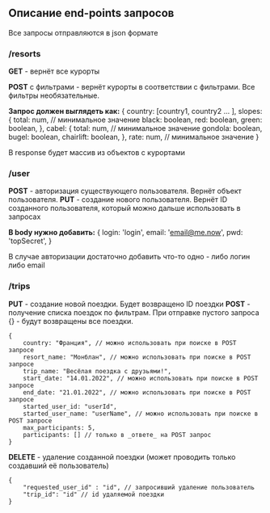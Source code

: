 ## Описание end-points запросов

Все запросы отправляются в json формате

### /resorts

**GET** - вернёт все курорты

**POST** с фильтрами - вернёт курорты в соответствии с фильтрами. Все фильтры необязательные.

**Запрос должен выглядеть как:** 
    {
        country: [country1, country2 ... ],
        slopes: { 
            total: num, // минимальное значение
            black: boolean,
            red: boolean,
            green: boolean,
            },
        cabel: {
            total: num, // минимальное значение
            gondola: boolean,
            bugel: boolean,
            chairlift: boolean,
        },
        rate: num, // минимальное значение
    }

В response будет массив из объектов с курортами 

### /user

**POST** - авторизация существующего пользователя. Вернёт объект пользователя. 
**PUT** - создание нового пользователя. Вернёт ID созданного пользователя, который можно дальше использовать в запросах

**В body нужно добавить:**
    {
      login: 'login',
      email: 'email@me.now',
      pwd: 'topSecret',
    }

В случае авторизации достаточно добавить что-то одно - либо логин либо email 

### /trips

**PUT** - создание новой поездки. Будет возвращено ID поездки 
**POST** - получение списка поездок по фильтрам. При отправке пустого запроса {} - будут возвращены все поездки. 

    {
        country: "Франция", // можно использовать при поиске в POST запросе
        resort_name: "Монблан", // можно использовать при поиске в POST запросе
        trip_name: "Весёлая поездка с друзьями!",
        start_date: "14.01.2022", // можно использовать при поиске в POST запросе 
        end_date: "21.01.2022", // можно использовать при поиске в POST запросе
        started_user_id: "userId", 
        started_user_name: "userName", // можно использовать при поиске в POST запросе 
        max_participants: 5,
        participants: [] // только в _ответе_ на POST запрос 
    }

**DELETE** - удаление созданной поездки (может проводить только создавший её пользователь)

    {
        "requested_user_id" : "id", // запросивший удаление пользователь
        "trip_id": "id" // id удаляемой поездки
    }